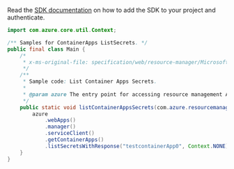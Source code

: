 Read the [SDK documentation](https://github.com/Azure/azure-sdk-for-java/blob/azure-resourcemanager_2.13.0/sdk/resourcemanager/azure-resourcemanager/README.md) on how to add the SDK to your project and authenticate.

```java
import com.azure.core.util.Context;

/** Samples for ContainerApps ListSecrets. */
public final class Main {
    /*
     * x-ms-original-file: specification/web/resource-manager/Microsoft.Web/stable/2021-03-01/examples/ListContainerAppSecrets.json
     */
    /**
     * Sample code: List Container Apps Secrets.
     *
     * @param azure The entry point for accessing resource management APIs in Azure.
     */
    public static void listContainerAppsSecrets(com.azure.resourcemanager.AzureResourceManager azure) {
        azure
            .webApps()
            .manager()
            .serviceClient()
            .getContainerApps()
            .listSecretsWithResponse("testcontainerApp0", Context.NONE);
    }
}
```
